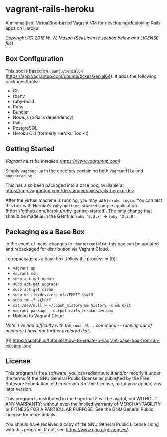 # vagrant-rails-heroku

A minimal(ish) VirtualBox-based Vagrant VM for developing/deploying Rails apps on Heroku.

*Copyright (C) 2018 W. W. Mason*
*(See License section below and LICENSE file)*


## Box Configuration
This box is based on `ubuntu/xenial64` (https://app.vagrantup.com/ubuntu/boxes/xenial64).
It adds the following packages/tools:
- Git
- rbenv
- ruby-build
- Ruby
- Bundler
- Node.js (a Rails dependency)
- Rails
- PostgreSQL
- Heroku CLI (formerly Heroku Toolkit)


## Getting Started
*Vagrant must be installed (https://www.vagrantup.com)*

Simply `vagrant up` in the directory containing both `Vagrantfile` and `bootstrap.sh`.

This has also been packaged into a base box, available at https://app.vagrantup.com/derstander/boxes/rails-heroku-dev

After the virtual machine is running, you may use `heroku login`.  You
can test this box with Heroku's `ruby-getting-started` sample
application (https://github.com/heroku/ruby-getting-started).  The
only change that should be made is in the Gemfile:
`ruby '2.3.x'` -> `ruby '2.5.0'`.


## Packaging as a Base Box
In the event of major changes to `ubuntu/xenial64`, this box can be
updated and repackaged for distribution via Vagrant Cloud.

To repackage as a base box, follow the process in [0]:
- `vagrant up`
- `vagrant ssh`
- `sudo apt-get update`
- `sudo apt-get upgrade`
- `sudo apt-get clean`
- `sudo dd if=/dev/zero of=/EMPTY bs=1M`
- `sudo rm -f /EMPTY`
- `cat /dev/null > ~/.bash_history && history -c && exit`
- `vagrant package --output rails-heroku-dev.box`
- Upload to Vagrant Cloud

*Note: I've had difficulty with the `sudo dd...` command -- running
out of memory; I have not further explored that.*

[0] https://scotch.io/tutorials/how-to-create-a-vagrant-base-box-from-an-existing-one


## License

This program is free software: you can redistribute it and/or modify
it under the terms of the GNU General Public License as published by
the Free Software Foundation, either version 3 of the License, or
(at your option) any later version.

This program is distributed in the hope that it will be useful,
but WITHOUT ANY WARRANTY; without even the implied warranty of
MERCHANTABILITY or FITNESS FOR A PARTICULAR PURPOSE.  See the
GNU General Public License for more details.

You should have received a copy of the GNU General Public License
along with this program.  If not, see <https://www.gnu.org/licenses/>.

